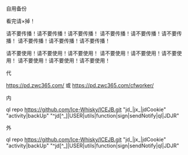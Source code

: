 自用备份

看完请×掉！

请不要传播！请不要传播！请不要传播！
请不要传播！请不要传播！请不要传播！
请不要传播！请不要传播！请不要传播！


请不要使用！请不要使用！请不要使用！
请不要使用！请不要使用！请不要使用！
请不要使用！请不要使用！请不要使用！

代

https://pd.zwc365.com/ 或 https://pd.zwc365.com/cfworker/

内

ql repo https://github.com/Ice-Whisky/ICEJB.git "jd_|jx_|jdCookie" "activity|backUp" "^jd[^_]|USER|utils|function|sign|sendNotify|ql|JDJR"

外

ql repo https://github.com/Ice-Whisky/ICEJB.git "jd_|jx_|jdCookie" "activity|backUp" "^jd[^_]|USER|utils|function|sign|sendNotify|ql|JDJR"

